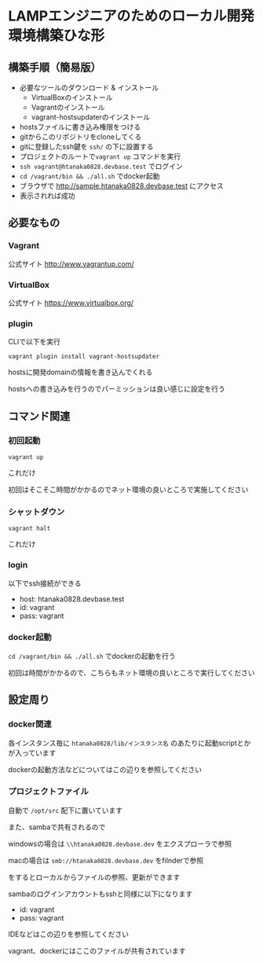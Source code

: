 # LAMPエンジニアのためのローカル開発環境構築ひな形

## 構築手順（簡易版）

- 必要なツールのダウンロード & インストール
	- VirtualBoxのインストール
	- Vagrantのインストール
	- vagrant-hostsupdaterのインストール
- hostsファイルに書き込み権限をつける
- gitからこのリポジトリをcloneしてくる
- gitに登録したssh鍵を `ssh/` の下に設置する
- プロジェクトのルートで`vagrant up` コマンドを実行
- `ssh vagrant@htanaka0828.devbase.test` でログイン
- `cd /vagrant/bin && ./all.sh` でdocker起動
- ブラウザで http://sample.htanaka0828.devbase.test にアクセス
- 表示されれば成功

## 必要なもの

### Vagrant

公式サイト
http://www.vagrantup.com/

### VirtualBox

公式サイト
https://www.virtualbox.org/

### plugin

CLIで以下を実行

`vagrant plugin install vagrant-hostsupdater`

hostsに開発domainの情報を書き込んでくれる

hostsへの書き込みを行うのでパーミッションは良い感じに設定を行う

## コマンド関連

### 初回起動

`vagrant up`

これだけ

初回はそこそこ時間がかかるのでネット環境の良いところで実施してください

### シャットダウン

`vagrant halt`

これだけ

### login

以下でssh接続ができる

- host: htanaka0828.devbase.test
- id: vagrant
- pass: vagrant


### docker起動

`cd /vagrant/bin && ./all.sh` でdockerの起動を行う

初回は時間がかかるので、こちらもネット環境の良いところで実行してください

## 設定周り

### docker関連
各インスタンス毎に `htanaka0828/lib/インスタンス名` のあたりに起動scriptとかが入っています

dockerの起動方法などについてはこの辺りを参照してください

### プロジェクトファイル
自動で `/opt/src` 配下に置いています

また、sambaで共有されるので

windowsの場合は `\\htanaka0828.devbase.dev` をエクスプローラで参照

macの場合は `smb://htanaka0828.devbase.dev` をfilnderで参照

をするとローカルからファイルの参照、更新ができます

sambaのログインアカウントもsshと同様に以下になります

- id: vagrant
- pass: vagrant

IDEなどはこの辺りを参照してください

vagrant、dockerにはここのファイルが共有されています

